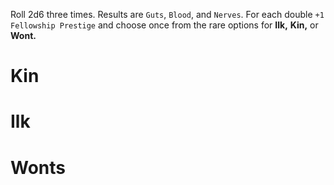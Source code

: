 Roll 2d6 three times. Results are `Guts`, `Blood`, and `Nerves`.
For each double `+1 Fellowship Prestige` and choose once from the rare options for **Ilk,** **Kin,** or **Wont.**


# Kin



# Ilk

# Wonts